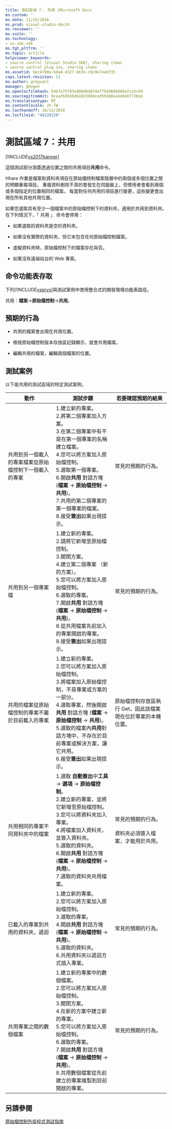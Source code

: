```yaml
---
title: 測試區域 7︰ 共用 |Microsoft Docs
ms.custom: ''
ms.date: 11/15/2016
ms.prod: visual-studio-dev14
ms.reviewer: ''
ms.suite: ''
ms.technology:
- vs-ide-sdk
ms.tgt_pltfrm: ''
ms.topic: article
helpviewer_keywords:
- source control [Visual Studio SDK], sharing items
- source control plug-ins, sharing items
ms.assetid: 6ec4780a-bda4-4327-bb3e-c6c9e7eabf35
caps.latest.revision: 12
ms.author: gregvanl
manager: ghogen
ms.openlocfilehash: 54bfa75703e88b08d87daff5d460b868afca3c9d
ms.sourcegitcommit: 9ceaf69568d61023868ced59108ae4dd46f720ab
ms.translationtype: MT
ms.contentlocale: zh-TW
ms.lasthandoff: 10/12/2018
ms.locfileid: "49228120"
---
```

# <a name="test-area-7-share"></a>測試區域 7︰共用
[!INCLUDE[vs2017banner](../../includes/vs2017banner.md)]

這個測試部分涵蓋透過位置之間的共用項目**共用**命令。  
  
 Hhare 作業是檔案和資料夾項目在原始檔控制檔案階層中的兩個或多個位置之間的明顯重複項目。 重複資料刪除不真的會發生在伺服器上，但使用者會看到兩個或多個指定的位置相同的檔案。 每當對任何共用的項目進行變更，這些變更會出現在所有其他共用位置。  
  
 如果您選取具有至少一個檔案中的原始檔控制下的資料夾，適用於共用到資料夾。 在下列情況下，「 共用 」 命令會停用：  
  
-   如果選取的資料夾是空的資料夾。  
  
-   如果沒有實際的資料夾，但它未包含任何原始檔控制檔案。  
  
-   虛擬資料夾時，原始檔控制下的檔案存在與否。  
  
-   如果沒有遠端站台的 Web 專案。  
  
## <a name="command-menu-access"></a>命令功能表存取  
 下列[!INCLUDE[vsprvs](../../includes/vsprvs-md.md)]與測試案例中使用整合式的開發環境功能表路徑。  
  
 共用：**檔案**->**原始檔控制**->**共用**。  
  
## <a name="expected-behavior"></a>預期的行為  
  
-   共用的檔案會出現在共用位置。  
  
-   檢視原始檔控制版本存放區記錄顯示，就會共用檔案。  
  
-   編輯共用的檔案，編輯兩個檔案的位置。  
  
## <a name="test-cases"></a>測試案例  
 以下是共用的測試區域的特定測試案例。  
  
|動作|測試步驟|若要確認預期的結果|  
|------------|----------------|--------------------------------|  
|共用到另一個載入的專案檔案從原始檔控制下一個載入的專案|1.建立新的專案。<br />2.將第二個專案加入方案。<br />3.在第二個專案中有不是在第一個專案的名稱建立檔案。<br />4.您可以將方案加入原始檔控制。<br />5.選取第一個專案。<br />6.開啟**共用** 對話方塊 (**檔案** -> **原始檔控制** -> **共用**)。<br />7.共用的第二個專案的第一個專案的檔案。<br />8.接受**簽出**如果出現提示。|常見的預期的行為。|  
|共用到另一個專案檔|1.建立新的專案。<br />2.請將它新增至原始檔控制。<br />3.關閉方案。<br />4.建立第二個專案 （新的方案）。<br />5.您可以將方案加入原始檔控制。<br />6.選取的專案。<br />7.開啟**共用** 對話方塊 (**檔案** -> **原始檔控制** -> **共用**)。<br />8.從共用檔案先前加入的專案開啟的專案。<br />9.接受**簽出**如果出現提示。|常見的預期的行為。|  
|共用的檔案從原始檔控制的專案不屬於目前載入的專案|1.建立新的專案。<br />2.您可以將方案加入原始檔控制。<br />3.將檔案加入原始檔控制，不是專案或方案的一部分。<br />4.選取專案，然後開啟**共用** 對話方塊 (**檔案** -> **原始檔控制** -> **共用**)。<br />5.選取的檔案內**共用**對話方塊中，不存在於目前專案或解決方案，讓它共用。<br />6.接受**簽出**如果出現提示。|原始檔控制存放區執行 Get，因此該檔案現在位於專案的本機位置。|  
|共用相同的專案不同資料夾中的檔案|1.選取 **自動簽出**中**工具** -> **選項** -> **原始檔控制**。<br />2.建立新的專案，並將它新增至原始檔控制。<br />3.您可以將資料夾加入專案。<br />4.將檔案加入資料夾，並簽入資料夾。<br />5.選取的資料夾。<br />6.開啟**共用** 對話方塊 (**檔案** -> **原始檔控制** -> **共用**)。<br />7.選取的資料夾共用檔案。|常見的預期的行為。<br /><br /> 資料夾必須簽入檔案，才能用於共用。|  
|已載入的專案到共用的資料夾，遞迴|1.建立新的專案。<br />2.您可以將方案加入原始檔控制。<br />3.選取的專案。<br />4.開啟**共用** 對話方塊 (**檔案** -> **原始檔控制** -> **共用**)。<br />5.選取的資料夾。<br />6.共用資料夾以遞迴方式插入專案。|常見的預期的行為。|  
|共用專案之間的數個檔案|1.建立新的專案中的數個檔案。<br />2.您可以將方案加入原始檔控制。<br />3.關閉方案。<br />4.在新的方案中建立新的專案。<br />5.您可以將方案加入原始檔控制。<br />6.選取的專案。<br />7.開啟**共用** 對話方塊 (**檔案** -> **原始檔控制** -> **共用**)。<br />8.共用數個檔案從先前建立的專案複製到目前開啟的專案。|常見的預期的行為。|  
  
## <a name="see-also"></a>另請參閱  
 [原始檔控制外掛程式測試指南](../../extensibility/internals/test-guide-for-source-control-plug-ins.md)

